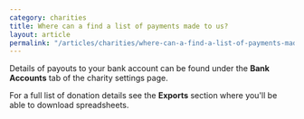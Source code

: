 ```yaml
---
category: charities
title: Where can a find a list of payments made to us?
layout: article
permalink: "/articles/charities/where-can-a-find-a-list-of-payments-made-to-us"
---
```

Details of payouts to your bank account can be found under the <strong>Bank Accounts</strong> tab of the charity settings page.
<p>
For a full list of donation details see the <strong>Exports</strong> section where you'll be able to download spreadsheets. 
</p>